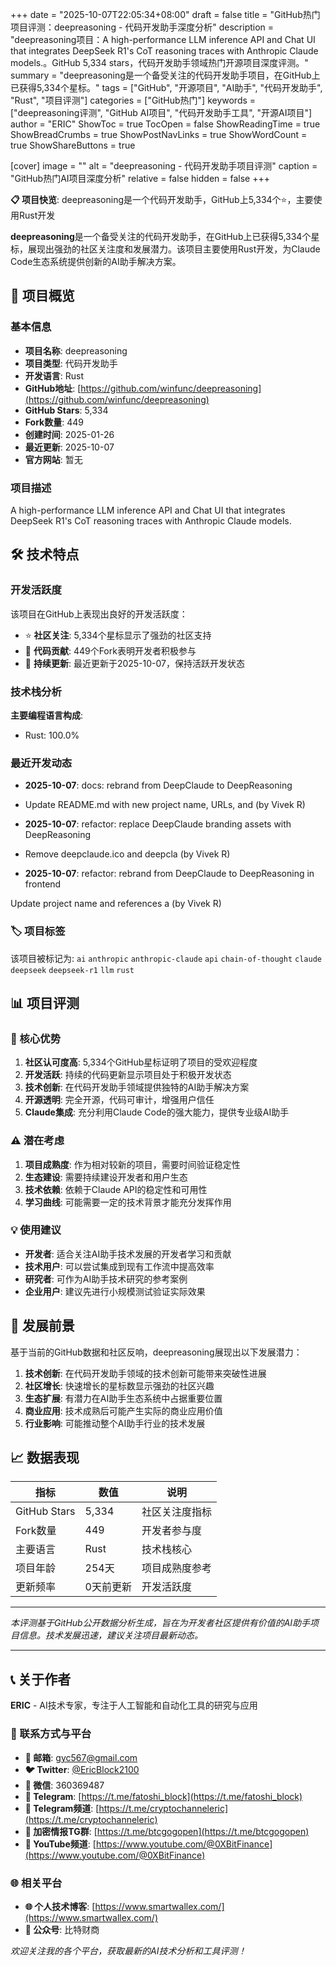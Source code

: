 +++
date = "2025-10-07T22:05:34+08:00"
draft = false
title = "GitHub热门项目评测：deepreasoning - 代码开发助手深度分析"
description = "deepreasoning项目：A high-performance LLM inference API and Chat UI that integrates DeepSeek R1's CoT reasoning traces with Anthropic Claude models.。GitHub 5,334 stars，代码开发助手领域热门开源项目深度评测。"
summary = "deepreasoning是一个备受关注的代码开发助手项目，在GitHub上已获得5,334个星标。"
tags = ["GitHub", "开源项目", "AI助手", "代码开发助手", "Rust", "项目评测"]
categories = ["GitHub热门"]
keywords = ["deepreasoning评测", "GitHub AI项目", "代码开发助手工具", "开源AI项目"]
author = "ERIC"
ShowToc = true
TocOpen = false
ShowReadingTime = true
ShowBreadCrumbs = true
ShowPostNavLinks = true
ShowWordCount = true
ShowShareButtons = true

[cover]
image = ""
alt = "deepreasoning - 代码开发助手项目评测"
caption = "GitHub热门AI项目深度分析"
relative = false
hidden = false
+++

**📋 项目快览**: deepreasoning是一个代码开发助手，GitHub上5,334个⭐，主要使用Rust开发

**deepreasoning**是一个备受关注的代码开发助手，在GitHub上已获得5,334个星标，展现出强劲的社区关注度和发展潜力。该项目主要使用Rust开发，为Claude Code生态系统提供创新的AI助手解决方案。

## 🎯 项目概览

### 基本信息
- **项目名称**: deepreasoning
- **项目类型**: 代码开发助手
- **开发语言**: Rust
- **GitHub地址**: [https://github.com/winfunc/deepreasoning](https://github.com/winfunc/deepreasoning)
- **GitHub Stars**: 5,334
- **Fork数量**: 449
- **创建时间**: 2025-01-26
- **最近更新**: 2025-10-07
- **官方网站**: 暂无

### 项目描述
A high-performance LLM inference API and Chat UI that integrates DeepSeek R1's CoT reasoning traces with Anthropic Claude models.

## 🛠️ 技术特点

### 开发活跃度
该项目在GitHub上表现出良好的开发活跃度：
- ⭐ **社区关注**: 5,334个星标显示了强劲的社区支持
- 🔄 **代码贡献**: 449个Fork表明开发者积极参与
- 📅 **持续更新**: 最近更新于2025-10-07，保持活跃开发状态

### 技术栈分析

**主要编程语言构成**:
- Rust: 100.0%


### 最近开发动态
- **2025-10-07**: docs: rebrand from DeepClaude to DeepReasoning

- Update README.md with new project name, URLs, and  (by Vivek R)
- **2025-10-07**: refactor: replace DeepClaude branding assets with DeepReasoning

- Remove deepclaude.ico and deepcla (by Vivek R)
- **2025-10-07**: refactor: rebrand from DeepClaude to DeepReasoning in frontend

Update project name and references a (by Vivek R)


### 🏷️ 项目标签
该项目被标记为: `ai` `anthropic` `anthropic-claude` `api` `chain-of-thought` `claude` `deepseek` `deepseek-r1` `llm` `rust`


## 📊 项目评测

### 🎯 核心优势
1. **社区认可度高**: 5,334个GitHub星标证明了项目的受欢迎程度
2. **开发活跃**: 持续的代码更新显示项目处于积极开发状态
3. **技术创新**: 在代码开发助手领域提供独特的AI助手解决方案
4. **开源透明**: 完全开源，代码可审计，增强用户信任
5. **Claude集成**: 充分利用Claude Code的强大能力，提供专业级AI助手

### ⚠️ 潜在考虑
1. **项目成熟度**: 作为相对较新的项目，需要时间验证稳定性
2. **生态建设**: 需要持续建设开发者和用户生态
3. **技术依赖**: 依赖于Claude API的稳定性和可用性
4. **学习曲线**: 可能需要一定的技术背景才能充分发挥作用

### 💡 使用建议
- **开发者**: 适合关注AI助手技术发展的开发者学习和贡献
- **技术用户**: 可以尝试集成到现有工作流中提高效率
- **研究者**: 可作为AI助手技术研究的参考案例
- **企业用户**: 建议先进行小规模测试验证实际效果

## 🔮 发展前景

基于当前的GitHub数据和社区反响，deepreasoning展现出以下发展潜力：

1. **技术创新**: 在代码开发助手领域的技术创新可能带来突破性进展
2. **社区增长**: 快速增长的星标数显示强劲的社区兴趣
3. **生态扩展**: 有潜力在AI助手生态系统中占据重要位置
4. **商业应用**: 技术成熟后可能产生实际的商业应用价值
5. **行业影响**: 可能推动整个AI助手行业的技术发展

## 📈 数据表现

| 指标 | 数值 | 说明 |
|------|------|------|
| GitHub Stars | 5,334 | 社区关注度指标 |
| Fork数量 | 449 | 开发者参与度 |
| 主要语言 | Rust | 技术栈核心 |
| 项目年龄 | 254天 | 项目成熟度参考 |
| 更新频率 | 0天前更新 | 开发活跃度 |

---

*本评测基于GitHub公开数据分析生成，旨在为开发者社区提供有价值的AI助手项目信息。技术发展迅速，建议关注项目最新动态。*

---

## 📞 关于作者

**ERIC** - AI技术专家，专注于人工智能和自动化工具的研究与应用

### 🔗 联系方式与平台

- **📧 邮箱**: [gyc567@gmail.com](mailto:gyc567@gmail.com)
- **🐦 Twitter**: [@EricBlock2100](https://twitter.com/EricBlock2100)
- **💬 微信**: 360369487
- **📱 Telegram**: [https://t.me/fatoshi_block](https://t.me/fatoshi_block)
- **📢 Telegram频道**: [https://t.me/cryptochanneleric](https://t.me/cryptochanneleric)
- **👥 加密情报TG群**: [https://t.me/btcgogopen](https://t.me/btcgogopen)
- **🎥 YouTube频道**: [https://www.youtube.com/@0XBitFinance](https://www.youtube.com/@0XBitFinance)

### 🌐 相关平台

- **🌐 个人技术博客**: [https://www.smartwallex.com/](https://www.smartwallex.com/)
- **📖 公众号**: 比特财商

*欢迎关注我的各个平台，获取最新的AI技术分析和工具评测！*
